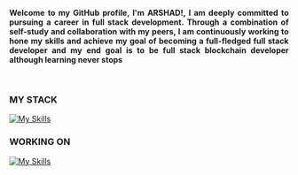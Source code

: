 <!-- <pre>
-----------------------------------------------------------------------------
<b>Me         :</b>  <b>Arshad Khan</b>
-----------------------------------------------------------------------------
</pre> -->

<!-- <p align="left"> <img src="https://komarev.com/ghpvc/?username=marshadkhn&label=Profile%20views&color=0e75b6&style=flat" alt="marshadkhn" /> </p> -->

<p style='text-align: justify;'>
<b>Welcome to my GitHub profile, I'm <b>ARSHAD!</b>, I am deeply committed to pursuing a career in full stack development. Through a combination of self-study and collaboration with my peers, I am continuously working to hone my skills and achieve my goal of becoming a full-fledged full stack developer and my end goal is to be full stack blockchain developer although learning never stops</b>
</p>

<!-- <div>
<a href="https://hashnode.com/@marshadkhn" target="blank"><img src="https://img.shields.io/static/v1?label=|&labelColor=493252&message=Hashnode&color=493252&style=for-the-badge&logo=hashnode&logoColor=blue"/></a>
</div> -->
<br>

### **MY STACK**
[![My Skills](https://skillicons.dev/icons?i=nodejs,express,js,mongodb,html,css,react,github,java,postman,firebase,vscode,ai,ps,figma,docker,linux,powershell,vercel,gcp,tailwind,vite&perline=11)](https://github.com/marshadkhn)

### **WORKING ON**
[![My Skills](https://skillicons.dev/icons?i=solidity,ts&perline=16)](https://github.com/antoinekllee)







